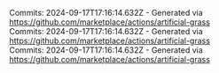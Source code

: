 Commits: 2024-09-17T17:16:14.632Z - Generated via https://github.com/marketplace/actions/artificial-grass
<br>
Commits: 2024-09-17T17:16:14.632Z - Generated via https://github.com/marketplace/actions/artificial-grass
<br>
Commits: 2024-09-17T17:16:14.632Z - Generated via https://github.com/marketplace/actions/artificial-grass
<br>
